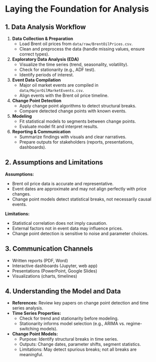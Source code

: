 # Laying the Foundation for Analysis

## 1. Data Analysis Workflow

1. **Data Collection & Preparation**
   - Load Brent oil prices from `data/raw/BrentOilPrices.csv`.
   - Clean and preprocess the data (handle missing values, ensure correct types).
2. **Exploratory Data Analysis (EDA)**
   - Visualize the time series (trend, seasonality, volatility).
   - Check for stationarity (e.g., ADF test).
   - Identify periods of interest.
3. **Event Data Compilation**
   - Major oil market events are compiled in `data/MajorOilMarketEvents.csv`.
   - Align events with the Brent oil price timeline.
4. **Change Point Detection**
   - Apply change point algorithms to detect structural breaks.
   - Compare detected change points with known events.
5. **Modeling**
   - Fit statistical models to segments between change points.
   - Evaluate model fit and interpret results.
6. **Reporting & Communication**
   - Summarize findings with visuals and clear narratives.
   - Prepare outputs for stakeholders (reports, presentations, dashboards).

## 2. Assumptions and Limitations

**Assumptions:**
- Brent oil price data is accurate and representative.
- Event dates are approximate and may not align perfectly with price changes.
- Change point models detect statistical breaks, not necessarily causal events.

**Limitations:**
- Statistical correlation does not imply causation.
- External factors not in event data may influence prices.
- Change point detection is sensitive to noise and parameter choices.

## 3. Communication Channels
- Written reports (PDF, Word)
- Interactive dashboards (Jupyter, web app)
- Presentations (PowerPoint, Google Slides)
- Visualizations (charts, timelines)

## 4. Understanding the Model and Data
- **References:** Review key papers on change point detection and time series analysis.
- **Time Series Properties:**
  - Check for trend and stationarity before modeling.
  - Stationarity informs model selection (e.g., ARIMA vs. regime-switching models).
- **Change Point Models:**
  - Purpose: Identify structural breaks in time series.
  - Outputs: Change dates, parameter shifts, segment statistics.
  - Limitations: May detect spurious breaks; not all breaks are meaningful.
